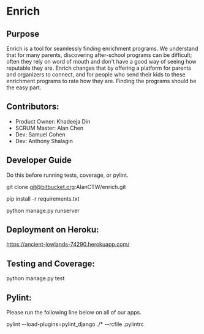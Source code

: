 # Enrich #

## Purpose ##
Enrich is a tool for seamlessly finding enrichment programs. We understand that for many parents, discovering after-school programs can be difficult; often they rely on word of mouth and don't have a good way of seeing how reputable they are. Enrich changes that by offering a platform for parents and organizers to connect, and for people who send their kids to these enrichment programs to rate how they are. Finding the programs should be the easy part.



## Contributors:

- Product Owner: Khadeeja Din
- SCRUM Master: Alan Chen
- Dev: Samuel Cohen
- Dev: Anthony Shalagin


## Developer Guide 
Do this before running tests, coverage, or pylint.

git clone git@bitbucket.org:AlanCTW/enrich.git

pip install -r requirements.txt 

python manage.py runserver

## Deployment on Heroku:
https://ancient-lowlands-74290.herokuapp.com/

## Testing and Coverage:
python manage.py test

## Pylint:
Please run the following line below on all of our apps.

pylint --load-plugins=pylint_django ./* --rcfile .pylintrc